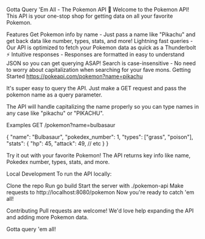 Gotta Query 'Em All - The Pokemon API 🥳
Welcome to the Pokemon API! This API is your one-stop shop for getting data on all your favorite Pokemon.

Features
Get Pokemon info by name - Just pass a name like "Pikachu" and get back data like number, types, stats, and more!
Lightning fast queries - Our API is optimized to fetch your Pokemon data as quick as a Thunderbolt ⚡
Intuitive responses - Responses are formatted in easy to understand JSON so you can get querying ASAP!
Search is case-insensitive - No need to worry about capitalization when searching for your fave mons.
Getting Started
https://pokeapi.com/pokemon?name=pikachu



It's super easy to query the API. Just make a GET request and pass the pokemon name as a query parameter.

The API will handle capitalizing the name properly so you can type names in any case like "pikachu" or "PIKACHU".

Examples
GET /pokemon?name=bulbasaur



{
  "name": "Bulbasaur",
  "pokedex_number": 1,
  "types": ["grass", "poison"],
  "stats": {
    "hp": 45,
    "attack": 49,
    // etc
  }
}



Try it out with your favorite Pokemon! The API returns key info like name, Pokedex number, types, stats, and more.

Local Development
To run the API locally:

Clone the repo
Run go build
Start the server with ./pokemon-api
Make requests to http://localhost:8080/pokemon
Now you're ready to catch 'em all!

Contributing
Pull requests are welcome! We'd love help expanding the API and adding more Pokemon data.

Gotta query 'em all!